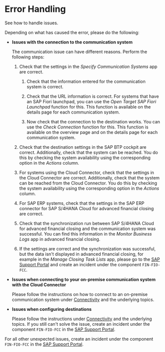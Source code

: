 <!-- loioe5eb3d828cca43fcae562532a43c7bbd -->

# Error Handling

See how to handle issues.

Depending on what has caused the error, please do the following:

-   **Issues with the connection to the communication system**

    The communication issue can have different reasons. Perform the following steps:

    1.  Check that the settings in the *Specify Communication Systems* app are correct.

        1.  Check that the information entered for the communication system is correct.

        2.  Check that the URL information is correct. For systems that have an SAP Fiori launchpad, you can use the *Open Target SAP Fiori Launchpad* function for this. This function is available on the details page for each communication system.

        3.  Now check that the connection to the destination works. You can use the *Check Connection* function for this. This function is available on the overview page and on the details page for each communication system.


    2.  Check that the destination settings in the SAP BTP cockpit are correct. Additionally, check that the system can be reached. You do this by checking the system availability using the corresponding option in the *Actions* column.

    3.  For systems using the Cloud Connector, check that the settings in the Cloud Connector are correct. Additionally, check that the system can be reached from the Cloud Connector. You do this by checking the system availability using the corresponding option in the *Actions* column.

    4.  For SAP ERP systems, check that the settings in the SAP ERP connector for SAP S/4HANA Cloud for advanced financial closing are correct.

    5.  Check that the synchronization run between SAP S/4HANA Cloud for advanced financial closing and the communication system was successful. You can find this information in the *Monitor Business Logs* app in advanced financial closing.

    6.  If the settings are correct and the synchronization was successful, but the data isn't displayed in advanced financial closing, for example in the *Manage Closing Task Lists* app, please go to the [SAP Support Portal](https://support.sap.com) and create an incident under the component `FIN-FIO-FCC`.


-   **Issues when connecting to your on-premise communication system with the Cloud Connector**

    Please follow the instructions on how to connect to an on-premise communication system under [Connectivity](../Connectivity/connectivity-200deae.md) and the underlying topics.

-   **Issues when configuring destinations**

    Please follow the instructions under [Connectivity](../Connectivity/connectivity-200deae.md) and the underlying topics. If you still can't solve the issue, create an incident under the component `FIN-FIO-FCC` in the [SAP Support Portal](https://support.sap.com).


For all other unexpected issues, create an incident under the component `FIN-FIO-FCC` in the [SAP Support Portal](https://support.sap.com).

